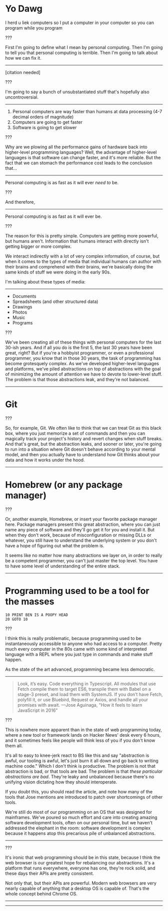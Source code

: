 # Yo Dawg

I herd u liek computers so I put a computer in your computer
so you can program while you program

???

First I'm going to define what I mean by personal computing.
Then I'm going to tell you that personal computing is terrible.
Then I'm going to talk about how we can fix it.

---

[citation needed]

???

I'm going to say a bunch of unsubstantiated stuff that's hopefully also
uncontroversial.

---

1. Personal computers are way faster than humans at data processing (4-7 decimal orders of magnitude)
1. Computers are going to get faster
1. Software is going to get slower

???

Why are we plowing all the performance gains of hardware back into higher-level
programming languages? Well, the advantage of higher-level languages is that
software can change faster, and it's more reliable. But the fact that we can
stomach the performance cost leads to the conclusion that...

---

Personal computing is as fast as it will ever *need to* be.

???

And therefore,

---

Personal computing is as fast as it will ever be.

???

The reason for this is pretty simple. Computers are getting more powerful,
but humans aren't. Information that humans interact with directly isn't getting
bigger or more complex.

We interact indirectly with a lot of very complex information, of course, but
when it comes to the types of media that individual humans can author with their
brains and comprehend with their brains, we're basically doing the same kinds of
stuff we were doing in the early 90s.

I'm talking about these types of media:

---

- Documents
- Spreadsheets (and other structured data)
- Drawings
- Photos
- Music
- Programs

???

We've been creating all of these things with personal computers for the last
30-ish years. And if all you do is the first 5, the last 30 years have been great,
right? But if you're a hobbyist programmer, or even a professional programmer,
you know that in those 30 years, the task of programming has become
grotesquely complex. As we've developed higher-level languages
and platforms, we've piled abstractions on top of abstractions with the goal
of minimizing the amount of attention we have to devote to lower-level stuff.
The problem is that those abstractions leak, and they're not balanced.

---

# Git

???

So, for example, Git. We often like to think that we can treat Git as this black box,
where you just memorize a set of commands and then you can magically track your
project's history and revert changes when stuff breaks. And that's great, but
the abstraction leaks, and sooner or later, you're going to run into a situation
where Git doesn't behave according to your mental model, and then you actually
have to understand how Git thinks about your data and how it works under the hood.

---

# Homebrew (or any package manager)

???

Or, another example, Homebrew, or insert your favorite package manager here.
Package managers present this great abstraction, where you can just name any
piece of software and they'll go get it for you and install it. But when they
don't work, because of misconfiguration or missing DLLs or whatever, you still
have to understand the underlying system or you don't have a hope of figuring out
what the problem is.

It seems like no matter how many abstractions we layer on, in order to really
be a competent programmer, you can't just master the top level.
You have to have some level of understanding of the
entire stack.

---

# Programming used to be a tool for the masses

```
10 PRINT BEN IS A POOPY HEAD
20 GOTO 10
```

???

I think this is really problematic, because programming used to be instantaneously
accessible to anyone who had access to a computer. Pretty much every computer
in the 80s came with some kind of interpreted language with a REPL where you
just type in commands and make stuff happen.

As the state of the art advanced, programming became less democratic.

---

> Look, it’s easy. Code everything in Typescript. All modules that use Fetch compile them to target ES6, transpile them with Babel on a stage-3 preset, and load them with SystemJS. If you don’t have Fetch, polyfill it, or use Bluebird, Request or Axios, and handle all your promises with await.
> —Jose Aguinaga, "How it feels to learn JavaScript in 2016"

???

This is nowhere more apparent than in the state of web programming today, where
a new tool or framework lands on Hacker News' desk every 6 hours, and it sometimes
feels like people will think less of you if you don't know them all.

It's all to easy to knee-jerk react to BS like this and say "abstraction is awful,
our tooling is awful, let's just burn it all down and go back to writing machine code."
Which I don't think is productive. The problem is not that abstraction is bad,
or that tools are bad. The problem is that *these particular abstractions are bad*.
They're leaky and unbalanced because there's no unifying vision
dictating how they should interoperate.

If you doubt this, you should read the article, and note how many of the tools
that Jose mentions are introduced to patch over shortcomings of other tools.

We're still do most of our programming on an OS that was designed for
mainframes. We've poured so much effort and care into creating amazing software
development tools, often on our personal time, but we haven't addressed the
elephant in the room: software development is complex because it happens atop
this precarious pile of unbalanced abstractions.

---

???

It's ironic that web programming should be in this state, because I think
the web browser is our greatest hope for rebalancing our abstractions. It's
a platform that runs everywhere, everyone has one, they're rock solid, and
these days their APIs are pretty consistent.

Not only that, but their APIs are powerful. Modern web browsers are very nearly
capable of anything that a desktop OS is capable of. That's the whole concept
behind Chrome OS.



---



---

